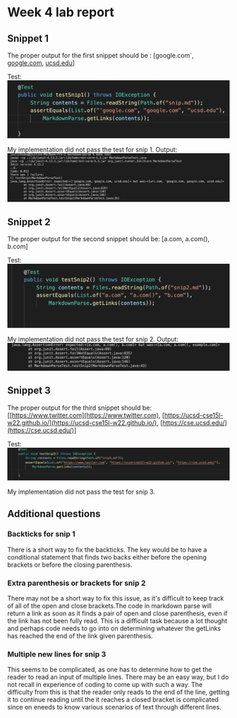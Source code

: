# Week 4 lab report

## Snippet 1
The proper output for the first snippet should be : [google.com`, [google.com](google.com), [ucsd.edu](ucsd.edu)]

Test:
![snip 1 test](testsnip1.png)

My implementation did not pass the test for snip 1.
Output:
![Output snippet 1](myimpsnip1.png)

## Snippet 2
The proper output for the second snippet should be: [a.com, a.com(), b.com]

Test:
![snip 2 test](testsnip2.png)

My implementation did not pass the test for snip 2.
Output:
![Output snippet 2](myimpsnip2.png)

## Snippet 3
The proper output for the third snippet should be: [[https://www.twitter.com](https://www.twitter.com), [https://ucsd-cse15l-w22.github.io/](https://ucsd-cse15l-w22.github.io/), [https://cse.ucsd.edu/](https://cse.ucsd.edu/)]

Test:
![snip 3 test](testsnip3.png)

My implementation did not pass the test for snip 3.

## Additional questions

### Backticks for snip 1
There is a short way to fix the backticks. The key would be to have a conditional statement that finds two backs either before the opening brackets or before the closing parenthesis.

### Extra parenthesis or brackets for snip 2
There may not be a short way to fix this issue, as it's difficult to keep track of all of the open and close brackets.The code in markdown parse will return a link as soon as it finds a pair of open and close parenthesis, even if the link has not been fully read. This is a difficult task because a lot thought and perhaps code needs to go into on determining whatever the getLinks has reached the end of the link given parenthesis.

### Multiple new lines for snip 3
This seems to be complicated, as one has to determine how to get the reader to read an input of multiple lines. There may be an easy way, but I do not recall in experience of coding to come up with such a way. The difficulty from this is that the reader only reads to the end of the line, getting it to continue reading until the it reaches a closed bracket is complicated since on eneeds to know various scenarios of text through different lines.